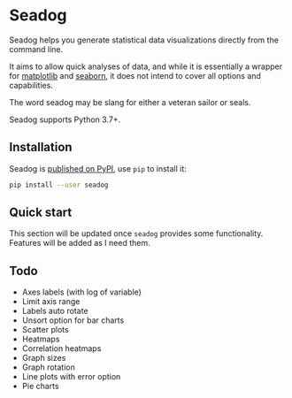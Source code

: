 # Seadog

Seadog helps you generate statistical data visualizations directly from the command line. 

It aims to allow quick analyses of data, and while it is essentially a wrapper for [matplotlib](https://github.com/matplotlib/matplotlib) and [seaborn](https://github.com/mwaskom/seaborn), it does not intend to cover all options and capabilities. 

The word seadog may be slang for either a veteran sailor or seals. 

Seadog supports Python 3.7+.

## Installation

Seadog is [published on PyPI](https://pypi.org/project/seadog/), use `pip` to install it:

```bash
pip install --user seadog
```

## Quick start

This section will be updated once `seadog` provides some functionality. Features will be added as I need them.

## Todo

- Axes labels (with log of variable)
- Limit axis range
- Labels auto rotate
- Unsort option for bar charts
- Scatter plots
- Heatmaps
- Correlation heatmaps
- Graph sizes
- Graph rotation
- Line plots with error option
- Pie charts

